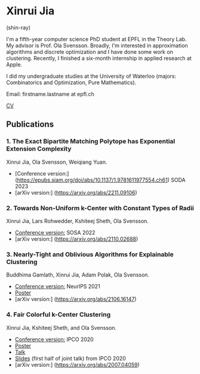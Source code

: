 # Xinrui Jia
(shin-ray)

I'm a fifth-year computer science PhD student at EPFL in the Theory Lab. My advisor is Prof. Ola Svensson. Broadly, I'm interested in approximation algorithms and discrete optimization and I have done some work on clustering. Recently, I finished a six-month internship in applied research at Apple.

I did my undergraduate studies at the University of Waterloo (majors: Combinatorics and Optimization, Pure Mathematics).

Email: firstname.lastname at epfl.ch

[CV](/pdfs/CV_updated.pdf)


## Publications

### 1. The Exact Bipartite Matching Polytope has Exponential Extension Complexity
Xinrui Jia, Ola Svensson, Weiqiang Yuan.
* [Conference version:] (https://epubs.siam.org/doi/abs/10.1137/1.9781611977554.ch61) SODA 2023
* [arXiv version:] (https://arxiv.org/abs/2211.09106)

### 2. Towards Non-Uniform k-Center with Constant Types of Radii
Xinrui Jia, Lars Rohwedder, Kshiteej Sheth, Ola Svensson.
* [Conference version:](https://epubs.siam.org/doi/pdf/10.1137/1.9781611977066.16) SOSA 2022
* [arXiv version:] (https://arxiv.org/abs/2110.02688)

### 3. Nearly-Tight and Oblivious Algorithms for Explainable Clustering
Buddhima Gamlath, Xinrui Jia, Adam Polak, Ola Svensson.
* [Conference version:](https://openreview.net/pdf?id=OJXadQoWoTU) NeurIPS 2021
* [Poster](/pdfs/explainable_poster.pdf)
* [arXiv version:] (https://arxiv.org/abs/2106.16147)

### 4. Fair Colorful k-Center Clustering
Xinrui Jia, Kshiteej Sheth, and Ola Svensson.
* [Conference version:](https://link.springer.com/chapter/10.1007%2F978-3-030-45771-6_17) IPCO 2020
* [Poster](/pdfs/k-center_poster.pdf)
* [Talk](https://www.youtube.com/watch?v=E7CUukJE_9o&t=3s)
* [Slides](/pdfs/k_center-slides.pdf) (first half of joint talk) from IPCO 2020
* [arXiv version:] (https://arxiv.org/abs/2007.04059)

